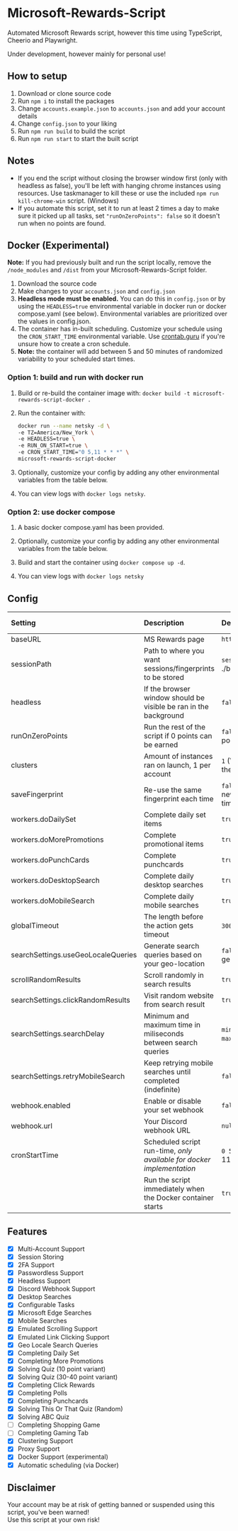 # Microsoft-Rewards-Script
Automated Microsoft Rewards script, however this time using TypeScript, Cheerio and Playwright.

Under development, however mainly for personal use!

## How to setup ##
1. Download or clone source code
2. Run `npm i` to install the packages
3. Change `accounts.example.json` to `accounts.json` and add your account details
4. Change `config.json` to your liking
5. Run `npm run build` to build the script
6. Run `npm run start` to start the built script

## Notes ##
- If you end the script without closing the browser window first (only with headless as false), you'll be left with hanging chrome instances using resources. Use taskmanager to kill these or use the included `npm run kill-chrome-win` script. (Windows)
- If you automate this script, set it to run at least 2 times a day to make sure it picked up all tasks, set `"runOnZeroPoints": false` so it doesn't run when no points are found.

## Docker (Experimental) ##
**Note:** If you had previously built and run the script locally, remove the `/node_modules` and `/dist` from your Microsoft-Rewards-Script folder.

1. Download the source code
2. Make changes to your `accounts.json` and `config.json`
3. **Headless mode must be enabled.** You can do this in `config.json` or by using the `HEADLESS=true` environmental variable in docker run or docker compose.yaml (see below). Environmental variables are prioritized over the values in config.json. 
4. The container has in-built scheduling. Customize your schedule using the `CRON_START_TIME` environmental variable. Use [crontab.guru](crontab.guru) if you're unsure how to create a cron schedule.
5. **Note:** the container will add between 5 and 50 minutes of randomized variability to your scheduled start times. 

### Option 1: build and run with docker run

1. Build or re-build the container image with: `docker build -t microsoft-rewards-script-docker .` 

2. Run the container with:

   ```bash
   docker run --name netsky -d \
   -e TZ=America/New_York \
   -e HEADLESS=true \
   -e RUN_ON_START=true \
   -e CRON_START_TIME="0 5,11 * * *" \
   microsoft-rewards-script-docker
   ```
   
3. Optionally, customize your config by adding any other environmental variables from the table below.

4. You can view logs with `docker logs netsky`.

### Option 2: use docker compose

1. A basic docker compose.yaml has been provided. 

2. Optionally, customize your config by adding any other environmental variables from the table below.

3. Build and start the container using `docker compose up -d`.  

4. You can view logs with `docker logs netsky`


## Config ## 
| Setting        | Description           | Default  | Docker Environmental Variable |
| :------------- |:-------------| :-----| :-----|
|  baseURL    | MS Rewards page | `https://rewards.bing.com` | BASE_URL |
|  sessionPath    | Path to where you want sessions/fingerprints to be stored | `sessions` (In ./browser/sessions) | SESSION_PATH |
|  headless    | If the browser window should be visible be ran in the background | `false` (Browser is visible) | HEADLESS *(must be set to `=true` for docker)* |
|  runOnZeroPoints    | Run the rest of the script if 0 points can be earned | `false` (Will not run on 0 points) | RUN_ON_ZERO_POINTS |
|  clusters    | Amount of instances ran on launch, 1 per account | `1` (Will run 1 account at the time) | CLUSTERS |
|  saveFingerprint    | Re-use the same fingerprint each time | `false` (Will generate a new fingerprint each time) | SAVE_FINGERPRINT |
|  workers.doDailySet    | Complete daily set items | `true`  | DO_DAILY_SET |
|  workers.doMorePromotions    | Complete promotional items | `true`  | DO_MORE_PROMOTIONS |
|  workers.doPunchCards    | Complete punchcards | `true`  | DO_PUNCH_CARDS |
|  workers.doDesktopSearch    | Complete daily desktop searches | `true`  | DO_DESKTOP_SEARCH |
|  workers.doMobileSearch    | Complete daily mobile searches | `true`  | DO_MOBILE_SEARCH |
|  globalTimeout    | The length before the action gets timeout | `30000` (30 seconds)   | GLOBAL_TIMEOUT |
|  searchSettings.useGeoLocaleQueries    | Generate search queries based on your geo-location | `false` (Uses EN-US generated queries)  | USE_GEO_LOCALE_QUERIES |
|  scrollRandomResults    | Scroll randomly in search results | `true`   | SCROLL_RANDOM_RESULTS |
|  searchSettings.clickRandomResults    | Visit random website from search result| `true`   | CLICK_RANDOM_RESULTS |
|  searchSettings.searchDelay    | Minimum and maximum time in miliseconds between search queries | `min: 10000` (10 seconds)    `max: 20000` (20 seconds) | SEARCH_DELAY_MIN SEARCH_DELAY_MAX |
|  searchSettings.retryMobileSearch     | Keep retrying mobile searches until completed (indefinite)| `false` | RETRY_MOBILE_SEARCH |
|  webhook.enabled     | Enable or disable your set webhook | `false` | WEBHOOK_ENABLED |
|  webhook.url     | Your Discord webhook URL | `null` | WEBHOOK_URL="" |
| cronStartTime | Scheduled script run-time, *only available for docker implementation* | `0 5,11 * * *` (5:00 am, 11:00 am daily) | CRON_START_TIME="" |
|  | Run the script immediately when the Docker container starts | `true` | RUN_ON_START |

## Features ##
- [x] Multi-Account Support
- [x] Session Storing
- [x] 2FA Support
- [x] Passwordless Support
- [x] Headless Support
- [x] Discord Webhook Support
- [x] Desktop Searches
- [x] Configurable Tasks
- [x] Microsoft Edge Searches
- [x] Mobile Searches
- [x] Emulated Scrolling Support
- [x] Emulated Link Clicking Support
- [x] Geo Locale Search Queries
- [x] Completing Daily Set
- [x] Completing More Promotions
- [x] Solving Quiz (10 point variant)
- [x] Solving Quiz (30-40 point variant)
- [x] Completing Click Rewards
- [x] Completing Polls
- [x] Completing Punchcards
- [x] Solving This Or That Quiz (Random)
- [x] Solving ABC Quiz
- [ ] Completing Shopping Game
- [ ] Completing Gaming Tab
- [x] Clustering Support
- [x] Proxy Support
- [x] Docker Support (experimental)
- [x] Automatic scheduling (via Docker)

## Disclaimer ##
Your account may be at risk of getting banned or suspended using this script, you've been warned!
<br /> 
Use this script at your own risk!
